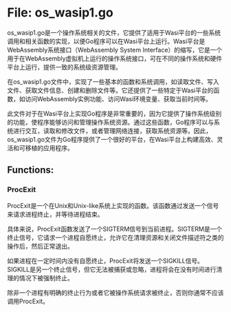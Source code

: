 # File: os_wasip1.go

os_wasip1.go是一个操作系统相关的文件，它提供了适用于Wasi平台的一些系统调用和相关函数的实现，以便Go程序可以在Wasi平台上运行。Wasi平台是WebAssembly系统接口（WebAssembly System Interface）的缩写，它是一个用于在WebAssembly虚拟机上运行的操作系统接口，可在不同的操作系统和硬件平台上运行，提供一致的系统级资源管理。

在os_wasip1.go文件中，实现了一些基本的函数和系统调用，如读取文件、写入文件、获取文件信息、创建和删除文件等。它还提供了一些特定于Wasi平台的函数，如访问WebAssembly实例功能、访问Wasi环境变量、获取当前时间等。

此文件对于在Wasi平台上实现Go程序是非常重要的，因为它提供了操作系统级别的功能，使程序能够访问和管理操作系统资源。通过这些函数，Go程序可以与系统进行交互，读取和修改文件，或者管理网络连接，获取系统资源等。因此，os_wasip1.go文件为Go程序提供了一个很好的平台，在Wasi平台上构建高效、灵活和可移植的应用程序。

## Functions:

### ProcExit

ProcExit是一个在Unix和Unix-like系统上实现的函数。该函数通过发送一个信号来请求进程终止，并等待进程结束。

具体来说，ProcExit函数发送了一个SIGTERM信号到当前进程。SIGTERM是一个终止信号，它请求一个进程自愿终止，允许它在清理资源和关闭文件描述符之类的操作后，然后正常退出。

如果进程在一定时间内没有自愿终止，ProcExit将发送一个SIGKILL信号。SIGKILL是另一个终止信号，但它无法被捕获或忽略，进程将会在没有时间进行清理的情况下被强制终止。

除非一个进程有明确的终止行为或者它被操作系统请求被终止，否则你通常不应该调用ProcExit。



